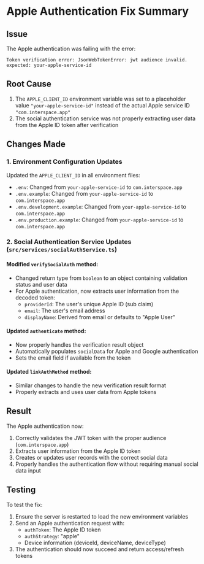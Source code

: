 # Apple Authentication Fix Summary

## Issue
The Apple authentication was failing with the error:
```
Token verification error: JsonWebTokenError: jwt audience invalid. expected: your-apple-service-id
```

## Root Cause
1. The `APPLE_CLIENT_ID` environment variable was set to a placeholder value `"your-apple-service-id"` instead of the actual Apple service ID `"com.interspace.app"`
2. The social authentication service was not properly extracting user data from the Apple ID token after verification

## Changes Made

### 1. Environment Configuration Updates
Updated the `APPLE_CLIENT_ID` in all environment files:
- `.env`: Changed from `your-apple-service-id` to `com.interspace.app`
- `.env.example`: Changed from `your-apple-service-id` to `com.interspace.app`
- `.env.development.example`: Changed from `your-apple-service-id` to `com.interspace.app`
- `.env.production.example`: Changed from `your-apple-service-id` to `com.interspace.app`

### 2. Social Authentication Service Updates (`src/services/socialAuthService.ts`)

#### Modified `verifySocialAuth` method:
- Changed return type from `boolean` to an object containing validation status and user data
- For Apple authentication, now extracts user information from the decoded token:
  - `providerId`: The user's unique Apple ID (sub claim)
  - `email`: The user's email address
  - `displayName`: Derived from email or defaults to "Apple User"

#### Updated `authenticate` method:
- Now properly handles the verification result object
- Automatically populates `socialData` for Apple and Google authentication
- Sets the email field if available from the token

#### Updated `linkAuthMethod` method:
- Similar changes to handle the new verification result format
- Properly extracts and uses user data from Apple tokens

## Result
The Apple authentication now:
1. Correctly validates the JWT token with the proper audience (`com.interspace.app`)
2. Extracts user information from the Apple ID token
3. Creates or updates user records with the correct social data
4. Properly handles the authentication flow without requiring manual social data input

## Testing
To test the fix:
1. Ensure the server is restarted to load the new environment variables
2. Send an Apple authentication request with:
   - `authToken`: The Apple ID token
   - `authStrategy`: "apple"
   - Device information (deviceId, deviceName, deviceType)
3. The authentication should now succeed and return access/refresh tokens

